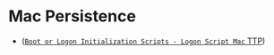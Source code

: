 <!---------------------------------------------------------------------------------
Copyright: (c) BLS OPS LLC.
This program is free software: you can redistribute it and/or modify
it under the terms of the GNU General Public License as published by
the Free Software Foundation, version 3.
This program is distributed in the hope that it will be useful,
but WITHOUT ANY WARRANTY; without even the implied warranty of
MERCHANTABILITY or FITNESS FOR A PARTICULAR PURPOSE. See the
GNU General Public License for more details.
You should have received a copy of the GNU General Public License
along with this program. If not, see <https://www.gnu.org/licenses/>.
--------------------------------------------------------------------------------->
# Mac Persistence

* ([`Boot or Logon Initialization Scripts - Logon Script Mac` TTP](TTP/T1037_Boot_or_Logon_Initialization_Scripts/002_Logon_Script_Mac/T1037.002.md))